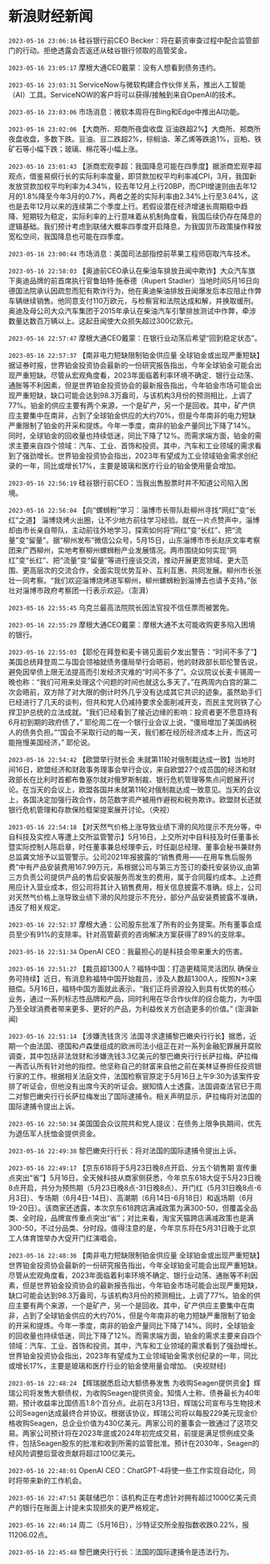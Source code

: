 # 新浪财经新闻
`2023-05-16 23:06:16` 硅谷银行前CEO Becker：将在薪资审查过程中配合监管部门的行动。拒绝透露会否返还从硅谷银行领取的高管奖金。

`2023-05-16 23:05:17` 摩根大通CEO戴蒙：没有人想看到债务违约。

`2023-05-16 23:03:31` ServiceNow与微软构建合作伙伴关系，推出人工智能（AI）工具。ServiceNOW的客户将可以获得/接触到来自OpenAI的技术。

`2023-05-16 23:03:06` 市场消息：微软本周将在Bing和Edge中推出AI功能。

`2023-05-16 23:02:06` 【大商所、郑商所夜盘收盘 豆油跌超2%】大商所、郑商所夜盘收盘，多数下跌。豆油、豆二跌超2%，棕榈油、苯乙烯等跌逾1%，豆粕、铁矿石等小幅下跌；玻璃、棉花等小幅上涨。

`2023-05-16 23:01:43` 【浙商宏观李超：我国降息可能在四季度】据浙商宏观李超观点，借鉴易纲行长的实际利率度量，即贷款加权平均利率减CPI，3月，我国新发放贷款加权平均利率为4.34%，较去年12月上行20BP，而CPI增速则由去年12月的1.8%降至今年3月的0.7%，两者之差的实际利率由2.34%上行至3.64%，这也是去年12月以来的连续第二个季度上行。若假设潜在经济增速长周期稳中趋降、短期较为稳定，实际利率的上行意味着从机制角度看，我国后续仍存在降息的逻辑基础。我们预计考虑到联储大概率四季度开启降息，为我国货币政策操作释放宽松空间，我国降息也可能在四季度。

`2023-05-16 23:00:44` 市场消息：美国司法部指控前苹果工程师窃取汽车技术。

`2023-05-16 22:58:03` 【奥迪前CEO承认在柴油车排放丑闻中欺诈】大众汽车旗下奥迪品牌的前首席执行官鲁珀特·施泰德（Rupert Stadler）当地时间5月16日向德国法院承认因疏忽而犯有欺诈行为，他在奥迪柴油排放丑闻爆发后本应阻止作弊车辆继续销售。他同意支付110万欧元，与检察官和法院达成和解，并换取缓刑。奥迪及母公司大众汽车集团于2015年承认在柴油汽车引擎排放测试中作弊，牵涉数量达数百万辆以上。这起丑闻使大众损失超过300亿欧元。

`2023-05-16 22:57:47` 摩根大通CEO戴蒙：在银行业动荡后希望“回到稳定状态”。

`2023-05-16 22:57:37` 【南非电力短缺限制铂金供应量 全球铂金或出现严重短缺】据证券时报，世界铂金投资协会最新的一份研究报告指出，今年全球铂金可能会出现严重短缺。尽管从宏观角度看，2023年面临着利率环境不确定、银行业动荡、通胀等不利因素，但是世界铂金投资协会的最新报告指出，今年铂金市场可能会出现严重短缺，缺口可能会达到98.3万盎司，与该机构3月份的预测相比，上调了77%。铂金的供应主要有两个来源，一个是矿产，另一个是回收。其中，矿产供应主要集中在南非，占到了全球铂金供应的大约70%，但是今年南非的电力短缺严重限制了铂金的开采和提炼。今年一季度，南非的铂金产量同比下降了14%。同时，全球铂金的回收量也持续低迷，同比下降了12%。而需求端方面，铂金的需求主要来自四个领域：汽车、工业、首饰和投资。其中，汽车和工业领域的需求看到了强劲增长。世界铂金投资协会指出，2023年有望成为工业领域铂金需求创纪录的一年，同比或增长17%，主要是玻璃和医疗行业的铂金使用量会增加。

`2023-05-16 22:56:19` 硅谷银行前CEO：当我出售股票时并不知道公司陷入困境。

`2023-05-16 22:56:04` 【向“螺蛳粉”学习：淄博市长带队赴柳州寻找“网红”变“长红”之道】 淄博烧烤火出圈，让不少地方前往学习经验。就在一片点赞声中，淄博却由市长亲自带队，主动前往外地学习，探索如何将“网红”变“长红”、把“流量”变“留量”。据“柳州发布”微信公众号，5月15日，山东淄博市市长赵庆文率考察团来广西柳州，实地考察柳州螺蛳粉产业发展情况。两市围绕如何实现“网红”变“长红”、把“流量”变“留量”等进行座谈交流，推动开展更宽领域、更大范围、更高层次的交流合作，全面实现优势互补、互利互惠、共同发展。柳州市长张壮一同考察。“我们欢迎淄博烧烤进军柳州，柳州螺蛳粉到淄博去也请予支持。”张壮对淄博市政府考察团一行表示欢迎。（澎湃）

`2023-05-16 22:55:45` 乌克兰最高法院院长因法官投不信任票而被罢免。

`2023-05-16 22:55:29` 摩根大通CEO戴蒙：摩根大通不太可能收购更多陷入困境的银行。

`2023-05-16 22:55:03` 【耶伦在拜登和麦卡锡见面前夕发出警告：“时间不多了”】美国总统拜登周二与国会领袖就债务僵局举行会晤前，他的财政部长耶伦警告说，避免因举债上限无法提高而引发经济灾难的“时间不多了”。众议院议长麦卡锡周一晚也称：“我们可用来处理这个问题的时间也就这么多天了。”在两周内白宫的第二次会晤前，双方除了对大限的倒计时外几乎没有达成其它共识的迹象。虽然助手们已经进行了几天的谈判，但共和党人仍减持要求全面削减开支，而民主党则铁了心捍卫护总统的立法成就。“我们已经看到了接近边缘的影响：投资者更不愿意持有6月初到期的政府债了，” 耶伦周二在一个银行业会议上说，“僵局增加了美国纳税人的债务负担。”“国会不采取行动的每一天，我们都在经历经济成本上升，而这可能拖慢美国经济，” 耶伦说。

`2023-05-16 22:54:42` 【欧盟举行财长会 未就第11轮对俄制裁达成一致】当地时间16日，欧盟经济和财政事务理事会举行会议，来自欧盟27个成员国的经济和财政部长在比利时首都布鲁塞尔就对俄罗斯制裁、银行危机管理等焦点问题展开讨论。在当天的会议上，欧盟各国并未就第11轮对俄制裁达成一致意见。当天的会议上，各国决定加强行政合作，防范数字资产被用作避税和税务欺诈。欧盟财长还就银行危机管理和存款保险框架提案展开讨论。（央视）

`2023-05-16 22:54:18` 【对天然气价格上涨导致业绩下滑的风险提示不充分等，中自科技及实控人等遭上交所监管警示】5月16日，上交所对中自科技及时任董事长暨实际控制人陈启章，时任董事兼总经理李云，时任副总经理、董事会秘书兼财务总监龚文旭予以监管警示。公司2021年报披露的“销售费用——在用车售后服务费”中有产品安装费用167.99万元，系根据公司与第三方签订的委托安装协议,由第三方负责公司提供产品的售后安装服务而发生的费用，属于合同履约成本。上述费用应计入营业成本，但公司将其计入销售费用，相关信息披露不准确。综上，公司对天然气价格上涨导致业绩下滑的风险提示不充分，部分产品安装费披露不准确，违反了相关规定。

`2023-05-16 22:52:37` 摩根大通：公司股东批准了所有的业务提案。所有董事会成员至少有91%的支除率。针对高管薪资的咨询解决方案获得了89%的支除率。

`2023-05-16 22:51:34` OpenAI CEO：我最担心的是科技会带来重大的伤害。

`2023-05-16 22:51:27`   【裁员超1300人？福特中国：打造更精简灵活团队 确保业务可持续】近日，有消息称福特中国开始裁员，涉及人数超1300人，按照N+3来赔偿。5月16日，福特中国方面就此表示，“我们正将资源投入到具有优势的核心业务，通过一系列标志性品牌和产品，同时利用在华合作伙伴的综合能力，为中国乃至全球消费者带来更多、更好的产品，为利益攸关方创造更多的价值。” (澎湃新闻)

`2023-05-16 22:51:14` 【涉嫌洗钱贪污 法国寻求逮捕黎巴嫩央行行长】据悉，近期一个由法国、德国和卢森堡组成的欧洲司法小组正在对一系列金融犯罪展开腐败调查，其中包括非法敛财和涉嫌洗钱3.3亿美元的黎巴嫩央行行长萨拉梅。萨拉梅一再否认所有针对他的指控。他坚称自己的财富来自他之前在美林证券担任投资银行家的工作。根据相关法庭文件，法国检察官原定于5月16日上午9:30为该案件安排了听证会，但他没有出席今天的听证会。据知情人士透露，法国调查法官已于周二对黎巴嫩央行行长萨拉梅发出了国际逮捕令。相关声明显示，萨拉梅将对法国的国际逮捕令提出上诉。

`2023-05-16 22:50:34` 美国国会众议院共和党人提议：在债务上限争执期间，优先为退伍军人抚恤金提供资金。

`2023-05-16 22:49:38` 黎巴嫩央行行长：将对法国的国际逮捕令提出上诉。

`2023-05-16 22:49:17` 【京东618将于5月23日晚8点开启、分五个销售期 宣传重点突出“省”】5月16日，全天候科技从商家侧获悉，今年京东618大促于5月23日晚8点开启，共分为预热期（5月23日晚8点-31日晚8点）、开门红（5月31日晚8点-6月3日）、专场期（6月4日-14日）、高潮期（6月14日-6月18日）和返场期（6月19-20日）。该商家还透露，本次京东618跨店满减政策为满300-50，但覆盖全品类、全时段，品牌宣传重点突出“省”；对比来看，淘宝天猫跨店满减政策也是满300-50，不过分品类、分时段。值得注意的是，今年京东将在5月31日晚于北京工人体育馆举办大促开门红演唱会。

`2023-05-16 22:48:36`   【南非电力短缺限制铂金供应量 全球铂金或出现严重短缺】世界铂金投资协会最新的一份研究报告指出，今年全球铂金可能会出现严重短缺。尽管从宏观角度看，2023年面临着利率环境不确定、银行业动荡、通胀等不利因素，但是世界铂金投资协会的最新报告指出，今年铂金市场可能会出现严重短缺，缺口可能会达到98.3万盎司，与该机构3月份的预测相比，上调了77%。铂金的供应主要有两个来源，一个是矿产，另一个是回收。其中，矿产供应主要集中在南非，占到了全球铂金供应的大约70%，但是今年南非的电力短缺严重限制了铂金的开采和提炼。今年一季度，南非的铂金产量同比下降了14%。同时，全球铂金的回收量也持续低迷，同比下降了12%。而需求端方面，铂金的需求主要来自四个领域：汽车、工业、首饰和投资。其中，汽车和工业领域的需求看到了强劲增长。世界铂金投资协会指出，2023年有望成为工业领域铂金需求创纪录的一年，同比或增长17%，主要是玻璃和医疗行业的铂金使用量会增加。 (央视财经)

`2023-05-16 22:48:24`   【辉瑞据悉启动大额债券发售 为收购Seagen提供资金】辉瑞公司将发售大额债权，为收购Seagen提供资金。知情人士称，债券最长为40年期，预计收益率比国债高1.8个百分点。此前在3月13日，辉瑞公司宣布与生物技术公司Seagen达成最终合并协议。根据该协议，辉瑞公司将以每股229美元现金价格收购Seagen，总企业价值为430亿美元。两家公司的董事会一致通过了这项交易。两家公司预计将在2023年底或2024年初完成交易，前提是满足惯例成交条件，包括Seagen股东的批准和收到所需的监管批准。预计在2030年，Seagen的经风险调整后营收贡献将超过100亿美元。

`2023-05-16 22:48:01` OpenAI CEO：ChatGPT-4将使一些工作实现自动化，同时将带来新的工作机会。

`2023-05-16 22:47:51` 美联储巴尔：该机构正在考虑针对拥有超过1000亿美元资产的银行在账面上计提未实现损失的更严格规定。

`2023-05-16 22:46:14` 周二（5月16日），沙特证交所全股指数收跌0.22%，报11206.02点。

`2023-05-16 22:45:48` 黎巴嫩央行行长：法国的国际逮捕令是违法行为。

